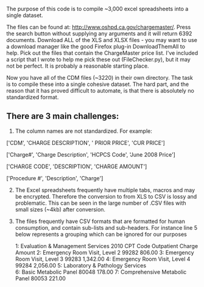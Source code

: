 The purpose of this code is to compile ~3,000 excel spreadsheets into a single dataset. 

The files can be found at: http://www.oshpd.ca.gov/chargemaster/. Press the search button without supplying any arguments and it will return 6392 documents. Download ALL of the XLS and XLSX files - you may want to use a download manager like the good Firefox plug-in DownloadThemAll to help. Pick out the files that contain the ChargeMaster price list. I've included a script that I wrote to help me pick these out (FileChecker.py), but it may not be perfect. It is probably a reasonable starting place. 

Now you have all of the CDM files (~3220) in their own directory. The task is to compile these into a single cohesive dataset. The hard part, and the reason that it has proved difficult to automate, is that there is absolutely no standardized format. 

There are 3 main challenges:
----------------------------

1. The column names are not standardized. For example:

['CDM', 'CHARGE DESCRIPTION', '  PRIOR PRICE', 'CUR PRICE']

['Charge#', 'Charge Description', 'HCPCS Code', 'June 2008 Price']

['CHARGE CODE', 'DESCRIPTION', 'CHARGE AMOUNT']

['Procedure #', 'Description', 'Charge']

2. The Excel spreadsheets frequently have multiple tabs, macros and may be encrypted. Therefore the conversion to from XLS to CSV is lossy and problematic. This can be seen in the large number of .CSV files with small sizes (~4kb) after conversion.

3. The files frequently have CSV formats that are formatted for human consumption, and contain sub-lists and sub-headers. For instance line 5 below represents a grouping which can be ignored for our purposes

    1: Evaluation & Management Services	2010 CPT Code	Outpatient Charge Amount
    2: Emergency Room Visit, Level 2 	99282	806.00
    3: Emergency Room Visit, Level 3 	99283	1,342.00
    4: Emergency Room Visit, Level 4 	99284	2,056.00
    5: Laboratory & Pathology Services	
    6: Basic Metabolic Panel	80048	178.00
    7: Comprehensive Metabolic Panel	80053	221.00
